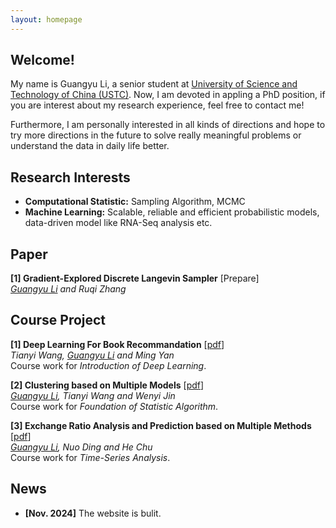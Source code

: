 ```yaml
---
layout: homepage
---
```


## Welcome!

My name is Guangyu Li, a senior student at [University of Science and Technology of China (USTC)](https://en.ustc.edu.cn/). Now, I am devoted in appling a PhD position, if you are interest about my research experience, feel free to contact me!

Furthermore, I am personally interested in all kinds of directions and hope to try more directions in the future to solve really meaningful problems or understand the data in daily life better.

## Research Interests

- **Computational Statistic:** Sampling Algorithm, MCMC
- **Machine Learning:** Scalable, reliable and efficient probabilistic models, data-driven model like RNA-Seq analysis etc.

## Paper
<b>[1] Gradient-Explored Discrete Langevin Sampler</b> [Prepare]<br/>
*<u>Guangyu Li</u> and Ruqi Zhang* <br/>

## Course Project

<b>[1] Deep Learning For Book Recommandation</b> [[pdf](../assets/files/Deep_Learning_for_Recommendation.pdf)]<br/>
*Tianyi Wang, <u>Guangyu Li</u> and Ming Yan* <br/>
Course work for *Introduction of Deep Learning*.

<b>[2] Clustering based on Multiple Models</b> [[pdf](../assets/files/SA_FINAL(1).pdf)]<br/>
*<u>Guangyu Li</u>, Tianyi Wang and Wenyi Jin* <br/>
Course work for *Foundation of Statistic Algorithm*.

<b>[3] Exchange Ratio Analysis and Prediction based on Multiple Methods</b> [[pdf](../assets/files/ratio.pdf)]<br/>
*<u>Guangyu Li</u>, Nuo Ding and He Chu* <br/>
Course work for *Time-Series Analysis*.



## News

- **[Nov. 2024]** The website is bulit.
